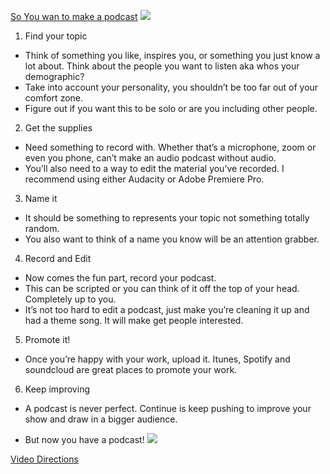 [So You wan to make a podcast](https://github.com/KierstenPatriciaHill/readme2.md/blob/master/How%20to%20Make%20A%20Bomb%20Podcast.md) ![](https://media.giphy.com/media/d3LEY6LhhiZxfJ9C/giphy.gif) 

1. Find your topic
  * Think of something you like, inspires you, or something you just know a lot about. Think about the people you want to listen aka whos your demographic?
  * Take into account your personality, you shouldn’t be too far out of your comfort zone.
  * Figure out if you want this to be solo or are you including other people.
2. Get the supplies 
  * Need something to record with. Whether that’s a microphone, zoom or even you phone, can’t make an audio podcast without audio. 
  * You’ll also need to a way to edit the material you’ve recorded. I recommend using either Audacity or Adobe Premiere Pro. 
3. Name it
  * It should be something to represents your topic not something totally random. 	
  * You also want to think of a name you know will be an attention grabber.
4. Record and Edit
  * Now comes the fun part, record your podcast.
  * This can be scripted or you can think of it off the top of your head. Completely up to you. 
  * It’s not too hard to edit a podcast, just make you’re cleaning it up and had a theme song. It will make get people interested.
5. Promote it!
  * Once you’re happy with your work, upload it. Itunes, Spotify and soundcloud are great places to promote your work. 
6. Keep improving	
* A podcast is never perfect. Continue is keep pushing to improve your show and draw in a bigger audience. 

* But now you have a podcast! ![](https://media.giphy.com/media/Ftz07proVX6Rq/giphy.gif)

[Video Directions](https://www.youtube.com/watch?v=SF6WmxRIeHg)
